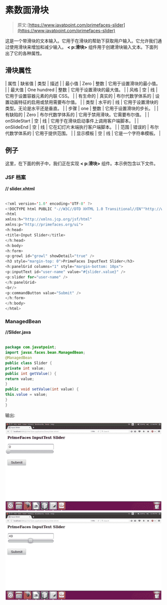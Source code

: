 # 素数面滑块

> 原文:[https://www.javatpoint.com/primefaces-slider](https://www.javatpoint.com/primefaces-slider)

这是一个带滑块的文本输入。它用于在滑块的帮助下获取用户输入。它允许我们通过使用滑块来增加和减少输入。 **< p:滑块>** 组件用于创建滑块输入文本。下面列出了它的各种属性。

## 滑块属性

| 属性 | 缺省值 | 类型 | 描述 |
| 最小值 | Zero | 整数 | 它用于设置滑块的最小值。 |
| 最大值 | One hundred | 整数 | 它用于设置滑块的最大值。 |
| 风格 | 空 | 线 | 它用于设置容器元素的内联 CSS。 |
| 有生命的 | 真实的 | 布尔代数学体系的 | 设置动画特征的启用或禁用需要布尔值。 |
| 类型 | 水平的 | 线 | 它用于设置滑块的类型。无论是水平还是垂直。 |
| 步骤 | one | 整数 | 它用于设置滑块的步长。 |
| 有缺陷的 | Zero | 布尔代数学体系的 | 它用于禁用滑块。它需要布尔值。 |
| onSlideStart | 空 | 线 | 它用于在滑块启动事件上调用客户端脚本。 |
| onSlideEnd | 空 | 线 | 它在幻灯片末端执行客户端脚本。 |
| 范围 | 错误的 | 布尔代数学体系的 | 它用于提供范围。 |
| 显示模板 | 空 | 线 | 它是一个字符串模板。 |

## 例子

这里，在下面的例子中，我们正在实现 **< p:滑块>** 组件。本示例包含以下文件。

### JSF 档案

**// slider.xhtml**

```java

<?xml version='1.0' encoding='UTF-8' ?>
<!DOCTYPE html PUBLIC "-//W3C//DTD XHTML 1.0 Transitional//EN""http://www.w3.org/TR/xhtml1/DTD/xhtml1-transitional.dtd">
<html 
xmlns:h="http://xmlns.jcp.org/jsf/html"
xmlns:p="http://primefaces.org/ui">
<h:head>
<title>Input Slider</title>
</h:head>
<h:body>
<h:form>
<p:growl id="growl" showDetail="true" />
<h3 style="margin-top: 0">PrimeFaces InputText Slider</h3>
<h:panelGrid columns="1" style="margin-bottom: 10px">
<p:inputText id="user-name" value="#{slider.value}" />
<p:slider for="user-name" />
</h:panelGrid>
<br/>
<p:commandButton value="Submit" />
</h:form>
</h:body>
</html>

```

### ManagedBean

**//Slider.java**

```java

package com.javatpoint;
import javax.faces.bean.ManagedBean;
@ManagedBean
public class Slider {
private int value;
public int getValue() {
return value;
}
public void setValue(int value) {
this.value = value;
}
}

```

输出:

![PrimeFaces Slider 1](img/d4f12836ad152c174289bc8a64d1a5b7.png)
![PrimeFaces Slider 2](img/4e7e03b27bcd78d03c3895ebc350c8f1.png)